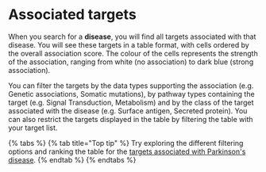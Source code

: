 # Associated targets

When you search for a **disease**, you will find all targets associated with that disease. You will see these targets in a table format, with cells ordered by the overall association score. The colour of the cells represents the strength of the association, ranging from white \(no association\) to dark blue \(strong association\). 

You can filter the targets by the data types supporting the association \(e.g. Genetic associations, Somatic mutations\), by pathway types containing the target \(e.g. Signal Transduction, Metabolism\) and by the class of the target associated with the disease \(e.g. Surface antigen, Secreted protein\). You can also restrict the targets displayed in the table by filtering the table with your target list.

{% tabs %}
{% tab title="Top tip" %}
Try exploring the different filtering options and ranking the table for the [targets associated with Parkinson's disease](http://www.targetvalidation.org/disease/EFO_0002508/associations).
{% endtab %}
{% endtabs %}



